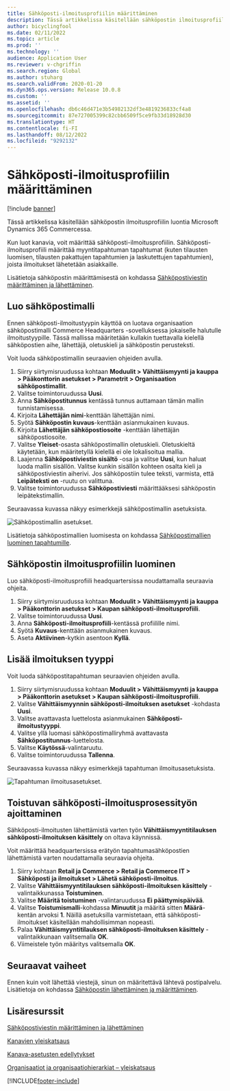 ```yaml
---
title: Sähköposti-ilmoitusprofiilin määrittäminen
description: Tässä artikkelissa käsitellään sähköpostin ilmoitusprofiilin luontia Microsoft Dynamics 365 Commercessa.
author: bicyclingfool
ms.date: 02/11/2022
ms.topic: article
ms.prod: ''
ms.technology: ''
audience: Application User
ms.reviewer: v-chgriffin
ms.search.region: Global
ms.author: stuharg
ms.search.validFrom: 2020-01-20
ms.dyn365.ops.version: Release 10.0.8
ms.custom: ''
ms.assetid: ''
ms.openlocfilehash: db6c46d471e3b54982132df3e4819236833cf4a8
ms.sourcegitcommit: 87e727005399c82cbb6509f5ce9fb33d18928d30
ms.translationtype: HT
ms.contentlocale: fi-FI
ms.lasthandoff: 08/12/2022
ms.locfileid: "9292132"
---
```

# <a name="set-up-an-email-notification-profile"></a>Sähköposti-ilmoitusprofiilin määrittäminen

[!include [banner](includes/banner.md)]

Tässä artikkelissa käsitellään sähköpostin ilmoitusprofiilin luontia Microsoft Dynamics 365 Commercessa.

Kun luot kanavia, voit määrittää sähköposti-ilmoitusprofiilin. Sähköposti-ilmoitusprofiili määrittää myyntitapahtuman tapahtumat (kuten tilausten luomisen, tilausten pakattujen tapahtumien ja laskutettujen tapahtumien), joista ilmoitukset lähetetään asiakkaille. 

Lisätietoja sähköpostin määrittämisestä on kohdassa [Sähköpostiviestin määrittäminen ja lähettäminen](../fin-ops-core/fin-ops/organization-administration/configure-email.md?toc=/dynamics365/commerce/toc.json).



## <a name="create-an-email-template"></a>Luo sähköpostimalli

Ennen sähköposti-ilmoitustyypin käyttöä on luotava organisaation sähköpostimalli Commerce Headquarters -sovelluksessa jokaiselle halutulle ilmoitustyypille. Tässä mallissa määritetään kullakin tuettavalla kielellä sähköpostien aihe, lähettäjä, oletuskieli ja sähköpostin perusteksti.

Voit luoda sähköpostimallin seuraavien ohjeiden avulla.

1. Siirry siirtymisruudussa kohtaan **Moduulit \> Vähittäismyynti ja kauppa \> Pääkonttorin asetukset \> Parametrit \> Organisaation sähköpostimallit**.
1. Valitse toimintoruudussa **Uusi**.
1. Anna **Sähköpostitunnus** kentässä tunnus auttamaan tämän mallin tunnistamisessa.
1. Kirjoita **Lähettäjän nimi**-kenttään lähettäjän nimi.
1. Syötä **Sähköpostin kuvaus**-kenttään asianmukainen kuvaus.
1. Kirjoita **Lähettäjän sähköpostiosoite** -kenttään lähettäjän sähköpostiosoite.
1. Valitse **Yleiset**-osasta sähköpostimallin oletuskieli. Oletuskieltä käytetään, kun määritetyllä kielellä ei ole lokalisoitua mallia.
1. Laajenna **Sähköpostiviestin sisältö** -osa ja valitse **Uusi**, kun haluat luoda mallin sisällön. Valitse kunkin sisällön kohteen osalta kieli ja sähköpostiviestin aiherivi. Jos sähköpostiin tulee teksti, varmista, että **Leipäteksti on** -ruutu on valittuna.
1. Valitse toimintoruudussa **Sähköpostiviesti** määrittääksesi sähköpostin leipätekstimallin.

Seuraavassa kuvassa näkyy esimerkkejä sähköpostimallin asetuksista.

![Sähköpostimallin asetukset.](media/email-template.png)

Lisätietoja sähköpostimallien luomisesta on kohdassa [Sähköpostimallien luominen tapahtumille](email-templates-transactions.md). 

## <a name="create-an-email-notification-profile"></a>Sähköpostin ilmoitusprofiilin luominen

Luo sähköposti-ilmoitusprofiili headquartersissa noudattamalla seuraavia ohjeita.

1. Siirry siirtymisruudussa kohtaan **Moduulit \> Vähittäismyynti ja kauppa \> Pääkonttorin asetukset \> Kaupan sähköposti-ilmoitusprofiili**.
1. Valitse toimintoruudussa **Uusi**.
1. Anna **Sähköposti-ilmoitusprofiili**-kentässä profiilille nimi.
1. Syötä **Kuvaus**-kenttään asianmukainen kuvaus.
1. Aseta **Aktiivinen**-kytkin asentoon **Kyllä**.

## <a name="add-a-notification-type"></a>Lisää ilmoituksen tyyppi

Voit luoda sähköpostitapahtuman seuraavien ohjeiden avulla.

1. Siirry siirtymisruudussa kohtaan **Moduulit \> Vähittäismyynti ja kauppa \> Pääkonttorin asetukset \> Kaupan sähköposti-ilmoitusprofiili**.
1. Valitse **Vähittäismyynnin sähköposti-ilmoituksen asetukset** -kohdasta **Uusi**.
1. Valitse avattavasta luettelosta asianmukainen **Sähköposti-ilmoitustyyppi**.
1. Valitse yllä luomasi sähköpostimalliryhmä avattavasta **Sähköpostitunnus**-luettelosta.
1. Valitse **Käytössä**-valintaruutu.
1. Valitse toimintoruudussa **Tallenna**.

Seuraavassa kuvassa näkyy esimerkkejä tapahtuman ilmoitusasetuksista.

![Tapahtuman ilmoitusasetukset.](media/email-notification-profile.png)


## <a name="schedule-a-recurring-email-notification-process-job"></a>Toistuvan sähköposti-ilmoitusprosessityön ajoittaminen

Sähköposti-ilmoitusten lähettämistä varten työn **Vähittäismyyntitilauksen sähköposti-ilmoituksen käsittely** on oltava käynnissä.

Voit määrittää headquartersissa erätyön tapahtumasähköpostien lähettämistä varten noudattamalla seuraavia ohjeita.

1. Siirry kohtaan **Retail ja Commerce \> Retail ja Commerce IT \> Sähköposti ja ilmoitukset \> Lähetä sähköposti-ilmoitus**.
1. Valitse **Vähittäismyyntitilauksen sähköposti-ilmoituksen käsittely** -valintaikkunassa **Toistuminen**.
1. Valitse **Määritä toistuminen** -valintaruudussa **Ei päättymispäivää**.
1. Valitse **Toistumismalli**-kohdassa **Minuutit** ja määritä sitten **Määrä**-kentän arvoksi **1**. Näillä asetuksilla varmistetaan, että sähköposti-ilmoitukset käsitellään mahdollisimman nopeasti.
1. Palaa **Vähittäismyyntitilauksen sähköposti-ilmoituksen käsittely** -valintaikkunaan valitsemalla **OK**.
1. Viimeistele työn määritys valitsemalla **OK**.

## <a name="next-steps"></a>Seuraavat vaiheet

Ennen kuin voit lähettää viestejä, sinun on määritettävä lähtevä postipalvelu. Lisätietoja on kohdassa [Sähköpostin lähettäminen ja määrittäminen](../fin-ops-core/fin-ops/organization-administration/configure-email.md?toc=/dynamics365/commerce/toc.json).

## <a name="additional-resources"></a>Lisäresurssit

[Sähköpostiviestin määrittäminen ja lähettäminen](../fin-ops-core/fin-ops/organization-administration/configure-email.md?toc=/dynamics365/commerce/toc.json)

[Kanavien yleiskatsaus](channels-overview.md)

[Kanava-asetusten edellytykset](channels-prerequisites.md)

[Organisaatiot ja organisaatiohierarkiat – yleiskatsaus](../fin-ops-core/fin-ops/organization-administration/organizations-organizational-hierarchies.md?toc=/dynamics365/commerce/toc.json)


[!INCLUDE[footer-include](../includes/footer-banner.md)]
